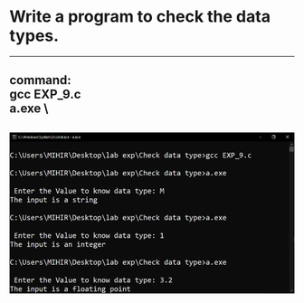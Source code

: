 # Write a program to check the data types. 
------------------
command: \
gcc EXP_9.c \
a.exe
 \
-------------------
![github-small](https://github.com/MD0Z/COMPILER-DESIGN-LAB-EXPERIMENTS/blob/main/Check%20data%20type/OUTPUT.PNG?raw=true)
-------------------
